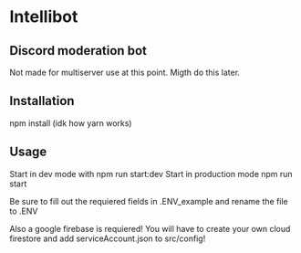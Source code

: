 # Intellibot

## Discord moderation bot

Not made for multiserver use at this point. Migth do this later.

## Installation

npm install (idk how yarn works)

## Usage

Start in dev mode with npm run start:dev
Start in production mode npm run start

Be sure to fill out the requiered fields in .ENV_example and rename the file to .ENV

Also a google firebase is requiered! You will have to create your own cloud firestore and add serviceAccount.json to src/config!
